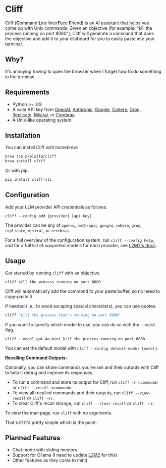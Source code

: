 # Cliff

Cliff (**C**ommand **L**ine **I**nter**F**ace **F**riend) is an AI assistant that helps you come up with Unix commands. Given an objective (for example, "kill the process running on port 8080"), Cliff will generate a command that does the objective and add it to your clipboard for you to easily paste into your terminal.

## Why?

It's annoying having to open the browser when I forget how to do something in the terminal.

## Requirements

- Python >= 3.9
- A valid API key from [OpenAI](https://platform.openai.com/), [Anthropic](https://www.anthropic.com/api), [Google](https://ai.google.dev/), [Cohere](https://cohere.com/), [Groq](https://console.groq.com/login), [Replicate](https://replicate.com/), [Mistral](https://docs.mistral.ai/deployment/laplateforme/overview/), or [Cerebras](https://cloud.cerebras.ai/).
- A Unix-like operating system

## Installation

You can install Cliff with homebrew:

```bash
brew tap pkelaita/cliff
brew install cliff
```

Or with pip:

```bash
pip install cliff-cli
```

## Configuration

Add your LLM provider API credentials as follows:

```
cliff --config add [provider] [api key]
```

The provider can be any of `openai`, `anthropic`, `google`, `cohere`, `groq`, `replicate`, `mistral`, or `cerebras`.

For a full overview of the configuration system, run `cliff --config help`, and for a full list of supported models for each provider, see [L2M2's docs](https://github.com/pkelaita/l2m2/blob/main/docs/supported_models.md).

## Usage

Get started by running `cliff` with an objective.

```
cliff kill the process running on port 8080
```

Cliff will automatically add the command to your paste buffer, so no need to copy-paste it.

If needed (i.e., to avoid escaping special characters), you can use quotes.

```bash
cliff "kill the process that's running on port 8080"
```

If you want to specify which model to use, you can do so with the `--model` flag.

```
cliff --model gpt-4o-mini kill the process running on port 8080
```

You can set the default model with `cliff --config default-model [model]`.

**Recalling Command Outputs:**

Optionally, you can share commands you've ran and their outputs with Cliff to help it debug and improve its responses.

- To run a command and store its output for Cliff, run `cliff -r <command>` or `cliff --recall <command>`.
- To view all recalled commands and their outputs, run `cliff --view-recall` or `cliff -vr`.
- To clear Cliff's recall storage, run `cliff --clear-recall` or `cliff -cr`.

To view the man page, run `cliff` with no arguments.

That's it! It's pretty simple which is the point.

## Planned Features

- Chat mode with sliding memory
- Support for Ollama (I need to update [L2M2](https://github.com/pkelaita/l2m2) for this)
- Other features as they come to mind
